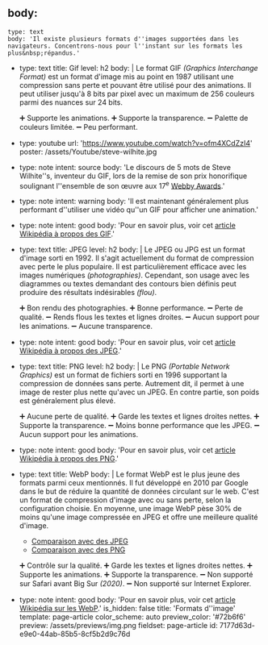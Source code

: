 body:
  -
    type: text
    body: 'Il existe plusieurs formats d''images supportées dans les navigateurs. Concentrons-nous pour l''instant sur les formats les plus&nbsp;répandus.'
  -
    type: text
    title: Gif
    level: h2
    body: |
      Le format GIF _(Graphics Interchange Format)_ est un format d'image mis au point en 1987 utilisant une compression sans perte et pouvant être utilisé pour des animations. Il peut utiliser jusqu'à 8 bits par pixel avec un maximum de 256 couleurs parmi des nuances sur 24&nbsp;bits.
      
      ➕ Supporte les animations.
      ➕ Supporte la transparence.
      ➖ Palette de couleurs limitée.
      ➖ Peu performant.
  -
    type: youtube
    url: 'https://www.youtube.com/watch?v=ofm4XCdZzI4'
    poster: /assets/Youtube/steve-wilhite.jpg
  -
    type: note
    intent: source
    body: 'Le discours de 5&nbsp;mots de Steve Wilhite''s, inventeur du GIF, lors de la remise de son prix honorifique soulignant l''ensemble de son œuvre aux 17<sup>e</sup> [Webby&nbsp;Awards](https://www.webbyawards.com/).'
  -
    type: note
    intent: warning
    body: 'Il est maintenant généralement plus performant d''utiliser une vidéo qu''un GIF pour afficher une&nbsp;animation.'
  -
    type: note
    intent: good
    body: 'Pour en savoir plus, voir cet [article Wikipédia à propos des&nbsp;GIF](https://fr.wikipedia.org/wiki/Graphics_Interchange_Format).'
  -
    type: text
    title: JPEG
    level: h2
    body: |
      Le JPEG ou JPG est un format d'image sorti en 1992. Il s'agit actuellement du format de compression avec perte le plus populaire. Il est particulièrement efficace avec les images numériques _(photographies)_. Cependant, son usage avec les diagrammes ou textes demandant des contours bien définis peut produire des résultats indésirables _(flou)_.
      
      ➕ Bon rendu des photographies.
      ➕ Bonne performance.
      ➖ Perte de qualité.
      ➖ Rends flous les textes et lignes droites.
      ➖ Aucun support pour les animations.
      ➖ Aucune transparence.
  -
    type: note
    intent: good
    body: 'Pour en savoir plus, voir cet [article Wikipédia à propos des JPEG](https://fr.wikipedia.org/wiki/JPEG).'
  -
    type: text
    title: PNG
    level: h2
    body: |
      Le PNG _(Portable Network Graphics)_ est un format de fichiers sorti en 1996 supportant la compression de données sans perte. Autrement dit, il permet à une image de rester plus nette qu'avec un JPEG. En contre partie, son poids est généralement plus&nbsp;élevé.
      
      ➕ Aucune perte de qualité.
      ➕ Garde les textes et lignes droites nettes.
      ➕ Supporte la transparence.
      ➖ Moins bonne performance que les JPEG.
      ➖ Aucun support pour les animations.
  -
    type: note
    intent: good
    body: 'Pour en savoir plus, voir cet [article Wikipédia à propos des PNG](https://fr.wikipedia.org/wiki/Portable_Network_Graphics).'
  -
    type: text
    title: WebP
    body: |
      Le format WebP est le plus jeune des formats parmi ceux mentionnés. Il fut développé en 2010 par Google dans le but de réduire la quantité de données circulant sur le web. C'est un format de compression d'image avec ou sans perte, selon la configuration choisie. En moyenne, une image WebP pèse 30% de moins qu'une image compressée en JPEG et offre une meilleure qualité d'image. 
      
      - [Comparaison avec des JPEG](https://developers.google.com/speed/webp/gallery1)
      - [Comparaison avec des PNG](https://developers.google.com/speed/webp/gallery2)
      
      ➕ Contrôle sur la qualité.
      ➕ Garde les textes et lignes droites nettes.
      ➕ Supporte les animations.
      ➕ Supporte la transparence.
      ➖ Non supporté sur Safari  avant Big Sur&nbsp;_(2020)_.
      ➖ Non supporté sur Internet Explorer.
  -
    type: note
    intent: good
    body: 'Pour en savoir plus, voir cet [article Wikipédia sur les WebP](https://fr.wikipedia.org/wiki/WebP).'
is_hidden: false
title: 'Formats d''image'
template: page-article
color_scheme: auto
preview_color: '#72b6f6'
preview: /assets/previews/img.png
fieldset: page-article
id: 7177d63d-e9e0-44ab-85b5-8cf5b2d9c76d
